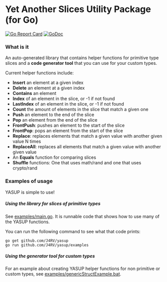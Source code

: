 # Yet Another Slices Utility Package (for Go)

[![Go Report Card](https://goreportcard.com/badge/github.com/J4RV/yasup)](https://goreportcard.com/report/github.com/J4RV/yasup) [![GoDoc](https://godoc.org/github.com/J4RV/yasup?status.svg)](https://godoc.org/github.com/J4RV/yasup)

### What is it

An auto-generated library that contains helper functions for primitive type slices and a **code generator tool** that you can use for your custom types.

Current helper functions include:

- **Insert** an element at a given index
- **Delete** an element at a given index
- **Contains** an element
- **Index** of an element in the slice, or -1 if not found
- **LastIndex** of an element in the slice, or -1 if not found
- **Count** the amount of elements in the slice that match a given one
- **Push** an element to the end of the slice
- **Pop** an element from the end of the slice
- **FrontPush**: pushes an element to the start of the slice
- **FrontPop**: pops an element from the start of the slice
- **Replace**: replaces elements that match a given value with another given value N times
- **ReplaceAll**: replaces all elements that match a given value with another given value
- An **Equals** function for comparing slices
- **Shuffle** functions: One that uses math/rand and one that uses crypto/rand

### Examples of usage

YASUP is simple to use!

##### Using the library for slices of primitive types

See [examples/main.go](https://github.com/J4RV/yasup/blob/master/examples/main.go). It is runnable code that shows how to use many of the YASUP functions.

You can run the following command to see what that code prints:

```
go get github.com/J4RV/yasup
go run github.com/J4RV/yasup/examples
```

##### Using the generator tool for custom types

For an example about creating YASUP helper functions for non primitive or custom types, see [examples/genericStructExample.bat](https://github.com/J4RV/yasup/blob/master/examples/genericStructExample.bat).
